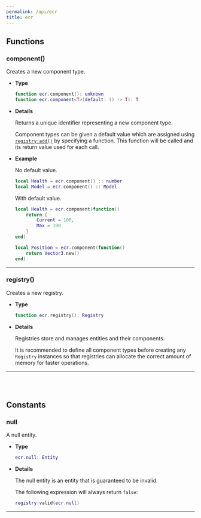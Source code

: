 ```yaml
---
permalink: /api/ecr
title: ecr
---
```


## Functions

### component()

Creates a new component type.

- **Type**

    ```lua
    function ecr.component(): unknown
    function ecr.component<T>(default: () -> T): T
    ```

- **Details**

    Returns a unique identifier representing a new component type.

    Component types can be given a default value which are assigned using [`registry:add()`](Registry#add) by specifying a function. This function will be called and its return value used for each call.

- **Example**

    No default value.

    ```lua
    local Health = ecr.component() :: number
    local Model = ecr.component() :: Model
    ```

    With default value.

    ```lua
    local Health = ecr.component(function()
        return {
            Current = 100,
            Max = 100
        }
    end)

    local Position = ecr.component(function()
        return Vector3.new()
    end)
    ```

---

### registry()

Creates a new registry.

- **Type**

    ```lua
    function ecr.registry(): Registry
    ```

- **Details**

    Registries store and manages entities and their components.

    It is recommended to define all component types before creating any `Registry` instances so that registries can allocate the correct amount of memory for faster operations.

---

<br><br>

## Constants

### null

A null entity.

- **Type**
  
    ```lua
    ecr.null: Entity
    ```

- **Details**

    The null entity is an entity that is guaranteed to be invalid.
  
    The following expression will always return `false`:

    ```lua
    registry:valid(ecr.null)
    ```

---

